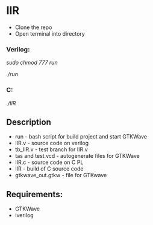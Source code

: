# IIR

* Clone the repo
* Open terminal into directory

### Verilog:
*sudo chmod 777 run*

*./run*

### C:
*./IIR*

## Description
* run - bash script for build project and start GTKWave
* IIR.v - source code on verilog
* tb_IIR.v - test branch for IIR.v
* tas and test.vcd - autogenerate files for GTKWave
* IIR.c - source code on C PL
* IIR - build of C source code 
* gtkwave_out.gtkw - file for GTKwave 

## Requirements:
* GTKWave
* iverilog

